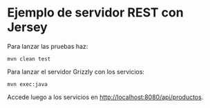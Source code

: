 
# Ejemplo de servidor REST con Jersey

Para lanzar las pruebas haz:

~~~
mvn clean test
~~~

Para lanzar el servidor Grizzly con los servicios:

~~~
mvn exec:java
~~~

Accede luego a los servicios en [http://localhost:8080/api/productos](http://localhost:8080/api/productos).
